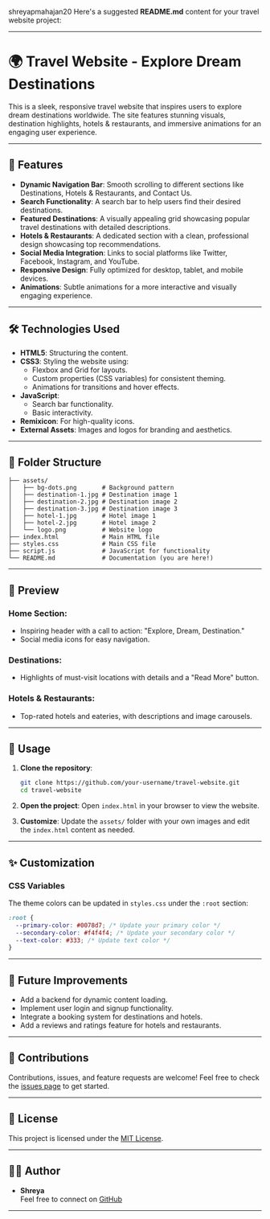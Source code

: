 shreyapmahajan20
Here's a suggested **README.md** content for your travel website project:

---

# 🌍 Travel Website - Explore Dream Destinations

This is a sleek, responsive travel website that inspires users to explore dream destinations worldwide. The site features stunning visuals, destination highlights, hotels & restaurants, and immersive animations for an engaging user experience.

---

## 🚀 Features

- **Dynamic Navigation Bar**: Smooth scrolling to different sections like Destinations, Hotels & Restaurants, and Contact Us.
- **Search Functionality**: A search bar to help users find their desired destinations.
- **Featured Destinations**: A visually appealing grid showcasing popular travel destinations with detailed descriptions.
- **Hotels & Restaurants**: A dedicated section with a clean, professional design showcasing top recommendations.
- **Social Media Integration**: Links to social platforms like Twitter, Facebook, Instagram, and YouTube.
- **Responsive Design**: Fully optimized for desktop, tablet, and mobile devices.
- **Animations**: Subtle animations for a more interactive and visually engaging experience.

---

## 🛠️ Technologies Used

- **HTML5**: Structuring the content.
- **CSS3**: Styling the website using:
  - Flexbox and Grid for layouts.
  - Custom properties (CSS variables) for consistent theming.
  - Animations for transitions and hover effects.
- **JavaScript**: 
  - Search bar functionality.
  - Basic interactivity.
- **Remixicon**: For high-quality icons.
- **External Assets**: Images and logos for branding and aesthetics.

---

## 📂 Folder Structure

```
├── assets/
│   ├── bg-dots.png       # Background pattern
│   ├── destination-1.jpg # Destination image 1
│   ├── destination-2.jpg # Destination image 2
│   ├── destination-3.jpg # Destination image 3
│   ├── hotel-1.jpg       # Hotel image 1
│   ├── hotel-2.jpg       # Hotel image 2
│   └── logo.png          # Website logo
├── index.html            # Main HTML file
├── styles.css            # Main CSS file
├── script.js             # JavaScript for functionality
└── README.md             # Documentation (you are here!)
```

---

## 📸 Preview

### Home Section:
- Inspiring header with a call to action: "Explore, Dream, Destination."
- Social media icons for easy navigation.

### Destinations:
- Highlights of must-visit locations with details and a "Read More" button.

### Hotels & Restaurants:
- Top-rated hotels and eateries, with descriptions and image carousels.

---

## 📖 Usage

1. **Clone the repository**:
   ```bash
   git clone https://github.com/your-username/travel-website.git
   cd travel-website
   ```

2. **Open the project**:
   Open `index.html` in your browser to view the website.

3. **Customize**:
   Update the `assets/` folder with your own images and edit the `index.html` content as needed.

---

## ✨ Customization

### CSS Variables
The theme colors can be updated in `styles.css` under the `:root` section:
```css
:root {
  --primary-color: #0078d7; /* Update your primary color */
  --secondary-color: #f4f4f4; /* Update your secondary color */
  --text-color: #333; /* Update text color */
}
```

---

## 🌟 Future Improvements

- Add a backend for dynamic content loading.
- Implement user login and signup functionality.
- Integrate a booking system for destinations and hotels.
- Add a reviews and ratings feature for hotels and restaurants.

---

## 🤝 Contributions

Contributions, issues, and feature requests are welcome! Feel free to check the [issues page](https://github.com/your-username/travel-website/issues) to get started.

---

## 📄 License

This project is licensed under the [MIT License](LICENSE).

---

## 👩‍💻 Author

- **Shreya**  
Feel free to connect on [GitHub](https://github.com/shreyapmahajan20) 

---

